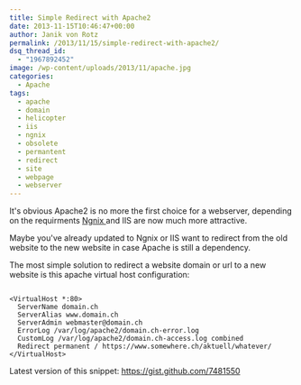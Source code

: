 ```yaml
---
title: Simple Redirect with Apache2
date: 2013-11-15T10:46:47+00:00
author: Janik von Rotz
permalink: /2013/11/15/simple-redirect-with-apache2/
dsq_thread_id:
  - "1967892452"
image: /wp-content/uploads/2013/11/apache.jpg
categories:
  - Apache
tags:
  - apache
  - domain
  - helicopter
  - iis
  - ngnix
  - obsolete
  - permantent
  - redirect
  - site
  - webpage
  - webserver
---
```

It's obvious Apache2 is no more the first choice for a webserver, depending on the requirments <a href="https://www.theorganicagency.com/apache-vs-nginx-performance-comparison/" target="_blank">Ngnix </a>and IIS are now much more attractive.

Maybe you've already updated to Ngnix or IIS want to redirect from the old website to the new website in case Apache is still a dependency.

<!--more-->

The most simple solution to redirect a website domain or url to a new website is this apache virtual host configuration:

```

<VirtualHost *:80>
  ServerName domain.ch
  ServerAlias www.domain.ch
  ServerAdmin webmaster@domain.ch
  ErrorLog /var/log/apache2/domain.ch-error.log
  CustomLog /var/log/apache2/domain.ch-access.log combined
  Redirect permanent / https://www.somewhere.ch/aktuell/whatever/
</VirtualHost>

```

Latest version of this snippet: <a href="https://gist.github.com/7481550" target="_blank">https://gist.github.com/7481550</a>